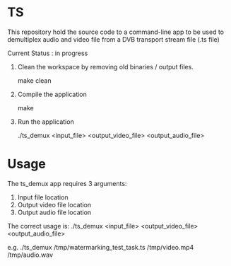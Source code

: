 # TS

This repository hold the source code to a command-line app to be used to demultiplex audio and video file from a DVB transport stream file (.ts file)

Current Status : in progress
1. Clean the workspace by removing old binaries / output files. 

    make clean

2. Compile the application

    make

3. Run the application

    ./ts_demux <input_file> <output_video_file> <output_audio_file>

# Usage
The ts_demux app requires 3 arguments:
1. Input file location
2. Output video file location
3. Output audio file location

The correct usage is: ./ts_demux <input_file> <output_video_file> <output_audio_file>

e.g. ./ts_demux /tmp/watermarking_test_task.ts /tmp/video.mp4 /tmp/audio.wav
